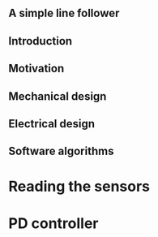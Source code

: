 ## A simple line follower

## Introduction
## Motivation
## Mechanical design
## Electrical design
## Software algorithms
# Reading the sensors
# PD controller
